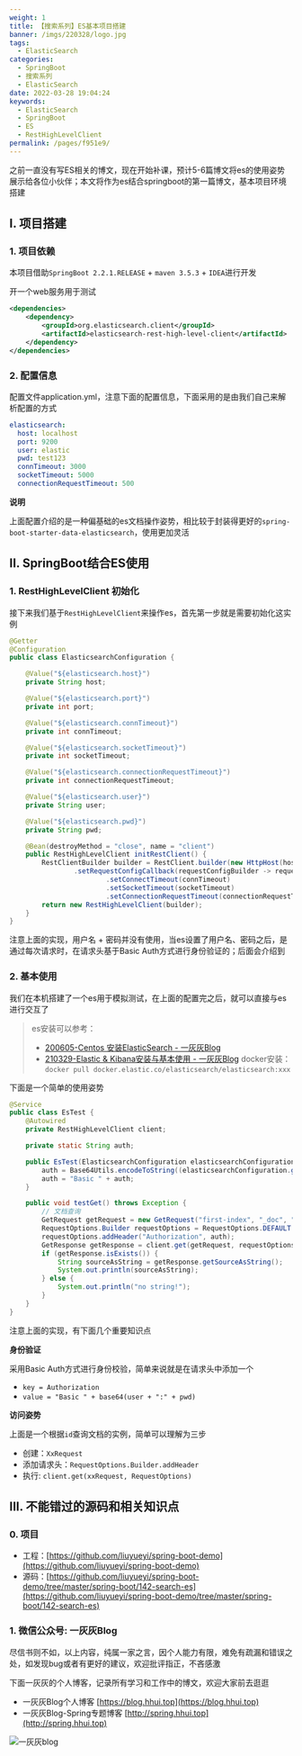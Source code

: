 ```yaml
---
weight: 1
title: 【搜索系列】ES基本项目搭建
banner: /imgs/220328/logo.jpg
tags: 
  - ElasticSearch
categories: 
  - SpringBoot
  - 搜索系列
  - ElasticSearch
date: 2022-03-28 19:04:24
keywords: 
  - ElasticSearch
  - SpringBoot
  - ES
  - RestHighLevelClient
permalink: /pages/f951e9/
---
```



之前一直没有写ES相关的博文，现在开始补课，预计5-6篇博文将es的使用姿势展示给各位小伙伴；本文将作为es结合springboot的第一篇博文，基本项目环境搭建

<!-- more -->

## I. 项目搭建

### 1. 项目依赖

本项目借助`SpringBoot 2.2.1.RELEASE` + `maven 3.5.3` + `IDEA`进行开发

开一个web服务用于测试

```xml
<dependencies>
    <dependency>
        <groupId>org.elasticsearch.client</groupId>
        <artifactId>elasticsearch-rest-high-level-client</artifactId>
    </dependency>
</dependencies>
```

### 2. 配置信息

配置文件application.yml，注意下面的配置信息，下面采用的是由我们自己来解析配置的方式

```yaml
elasticsearch:
  host: localhost
  port: 9200
  user: elastic
  pwd: test123
  connTimeout: 3000
  socketTimeout: 5000
  connectionRequestTimeout: 500
```

**说明**

上面配置介绍的是一种偏基础的es文档操作姿势，相比较于封装得更好的`spring-boot-starter-data-elasticsearch`，使用更加灵活

## II. SpringBoot结合ES使用

### 1. RestHighLevelClient 初始化

接下来我们基于`RestHighLevelClient`来操作es，首先第一步就是需要初始化这实例

```java
@Getter
@Configuration
public class ElasticsearchConfiguration {

    @Value("${elasticsearch.host}")
    private String host;

    @Value("${elasticsearch.port}")
    private int port;

    @Value("${elasticsearch.connTimeout}")
    private int connTimeout;

    @Value("${elasticsearch.socketTimeout}")
    private int socketTimeout;

    @Value("${elasticsearch.connectionRequestTimeout}")
    private int connectionRequestTimeout;

    @Value("${elasticsearch.user}")
    private String user;

    @Value("${elasticsearch.pwd}")
    private String pwd;

    @Bean(destroyMethod = "close", name = "client")
    public RestHighLevelClient initRestClient() {
        RestClientBuilder builder = RestClient.builder(new HttpHost(host, port))
                .setRequestConfigCallback(requestConfigBuilder -> requestConfigBuilder
                        .setConnectTimeout(connTimeout)
                        .setSocketTimeout(socketTimeout)
                        .setConnectionRequestTimeout(connectionRequestTimeout));
        return new RestHighLevelClient(builder);
    }
}
```

注意上面的实现，用户名 + 密码并没有使用，当es设置了用户名、密码之后，是通过每次请求时，在请求头基于Basic Auth方式进行身份验证的；后面会介绍到

### 2. 基本使用

我们在本机搭建了一个es用于模拟测试，在上面的配置完之后，就可以直接与es进行交互了

> es安装可以参考：
> * [200605-Centos 安装ElasticSearch - 一灰灰Blog](https://blog.hhui.top/hexblog/2020/06/05/200605-Centos-%E5%AE%89%E8%A3%85ElasticSearch/)
> * [210329-Elastic & Kibana安装与基本使用 - 一灰灰Blog](https://blog.hhui.top/hexblog/2021/03/29/210329-Elastic-Kibana%E5%AE%89%E8%A3%85%E4%B8%8E%E5%9F%BA%E6%9C%AC%E4%BD%BF%E7%94%A8/)
> docker安装： `docker pull docker.elastic.co/elasticsearch/elasticsearch:xxx`


下面是一个简单的使用姿势

```java
@Service
public class EsTest {
    @Autowired
    private RestHighLevelClient client;

    private static String auth;

    public EsTest(ElasticsearchConfiguration elasticsearchConfiguration) {
        auth = Base64Utils.encodeToString((elasticsearchConfiguration.getUser() + ":" + elasticsearchConfiguration.getPwd()).getBytes());
        auth = "Basic " + auth;
    }

    public void testGet() throws Exception {
        // 文档查询
        GetRequest getRequest = new GetRequest("first-index", "_doc", "gvarh3gBF9fSFsHNuO49");
        RequestOptions.Builder requestOptions = RequestOptions.DEFAULT.toBuilder();
        requestOptions.addHeader("Authorization", auth);
        GetResponse getResponse = client.get(getRequest, requestOptions.build());
        if (getResponse.isExists()) {
            String sourceAsString = getResponse.getSourceAsString();
            System.out.println(sourceAsString);
        } else {
            System.out.println("no string!");
        }
    }
}
```

注意上面的实现，有下面几个重要知识点

**身份验证**

采用Basic Auth方式进行身份校验，简单来说就是在请求头中添加一个

- `key = Authorization`
- `value = "Basic " + base64(user + ":" + pwd)`

**访问姿势**

上面是一个根据`id`查询文档的实例，简单可以理解为三步

- 创建：`XxRequest`
- 添加请求头：`RequestOptions.Builder.addHeader`
- 执行: `client.get(xxRequest, RequestOptions)`


## III. 不能错过的源码和相关知识点

### 0. 项目

- 工程：[https://github.com/liuyueyi/spring-boot-demo](https://github.com/liuyueyi/spring-boot-demo)
- 源码：[https://github.com/liuyueyi/spring-boot-demo/tree/master/spring-boot/142-search-es](https://github.com/liuyueyi/spring-boot-demo/tree/master/spring-boot/142-search-es)

### 1. 微信公众号: 一灰灰Blog

尽信书则不如，以上内容，纯属一家之言，因个人能力有限，难免有疏漏和错误之处，如发现bug或者有更好的建议，欢迎批评指正，不吝感激

下面一灰灰的个人博客，记录所有学习和工作中的博文，欢迎大家前去逛逛

- 一灰灰Blog个人博客 [https://blog.hhui.top](https://blog.hhui.top)
- 一灰灰Blog-Spring专题博客 [http://spring.hhui.top](http://spring.hhui.top)


![一灰灰blog](https://spring.hhui.top/spring-blog/imgs/info/info.png)


